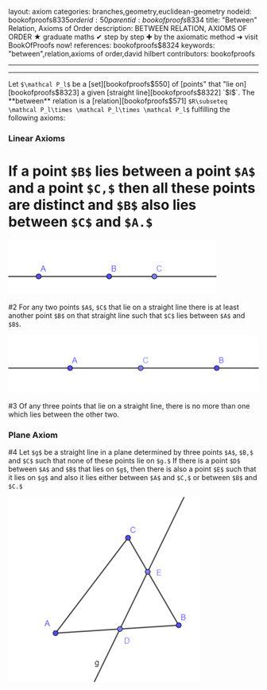 layout: axiom
categories: branches,geometry,euclidean-geometry
nodeid: bookofproofs$8335
orderid: 50
parentid: bookofproofs$8334
title: "Between" Relation, Axioms of Order
description: BETWEEN RELATION, AXIOMS OF ORDER ★ graduate maths ✔ step by step ✚ by the axiomatic method ➜ visit BookOfProofs now!
references: bookofproofs$8324
keywords: "between",relation,axioms of order,david hilbert
contributors: bookofproofs

---


---

Let `$\mathcal P_l$` be a [set][bookofproofs$550] of [points" that "lie on][bookofproofs$8323] a given [straight line][bookofproofs$8322] `$l$`. The **between** relation is a [relation][bookofproofs$571] `$R\subseteq \mathcal P_l\times \mathcal P_l\times \mathcal P_l$` fulfilling the following axioms:

### Linear Axioms

# If a point `$B$` lies between a point `$A$` and a point `$C,$` then all these points are distinct and `$B$` also lies between `$C$` and `$A.$`


![pointsbetween](https://github.com/bookofproofs/bookofproofs.github.io/blob/main/_sources/_assets/images/examples/pointsbetween.png?raw=true)



#2 For any two points `$A$`, `$C$` that lie on a straight line there is at least another point `$B$` on that straight line such that `$C$` lies between `$A$` and `$B$`.


![pointsbetween1](https://github.com/bookofproofs/bookofproofs.github.io/blob/main/_sources/_assets/images/examples/pointsbetween1.png?raw=true)


#3 Of any three points that lie on a straight line, there is no more than one which lies between the other two.

### Plane Axiom

#4 Let `$g$` be a straight line in a plane determined by three points `$A$`, `$B,$` and `$C$` such that none of these points lie on `$g.$` If there is a point `$D$` between `$A$` and `$B$` that lies on `$g$`, then there is also a point `$E$` such that it lies on `$g$` and also it lies either between `$A$` and `$C,$` or between `$B$` and `$C.$`


![pointsbetween2](https://github.com/bookofproofs/bookofproofs.github.io/blob/main/_sources/_assets/images/examples/pointsbetween2.png?raw=true)

